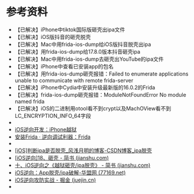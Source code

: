 # 参考资料

* 【已解决】iPhone中tiktok国际版砸壳出ipa文件
* 【已解决】iOS版抖音的砸壳脱壳
* 【已解决】Mac中用frida-ios-dump给iOS版抖音脱壳出ipa
* 【已解决】用frida-ios-dump给17.8.0版本抖音砸壳ipa
* 【已解决】Mac中用frida-ios-dump去砸壳出YouTube的ipa文件
* 【已解决】iPhone中查看已安装app的包名
* 【已解决】用frida-ios-dump砸壳报错：Failed to enumerate applications unable to communicate with remote frida-server
* 【已解决】iPhone中Cydia中安装升级最新版的16.0.2的Frida
* 【已解决】frida-ios-dump砸壳报错：ModuleNotFoundError No module named frida
* 【已解决】iOS的二进制用otool看不到crypt以及MachOView看不到LC_ENCRYPTION_INFO_64字段
* 
* [iOS逆向开发：iPhone越狱](http://book.crifan.org/books/ios_re_iphone_jailbreak/website)
* [安装Frida · 逆向调试利器：Frida](https://book.crifan.org/books/reverse_debug_frida/website/install_upgrade/install_frida.html)
*  
* [[iOS]判断ipa是否脱壳_风浅月明的博客-CSDN博客_ipa脱壳](https://blog.csdn.net/wsyx768/article/details/124691420)
* [[iOS逆向]18、砸壳 - 简书 (jianshu.com)](https://www.jianshu.com/p/d2c5e5388d60)
* [十、iOS逆向之《越狱砸壳/ipa脱壳》 - 简书 (jianshu.com)](https://www.jianshu.com/p/1991854c65af)
* [iOS逆向：App脱壳/ipa破解-华盟网 (77169.net)](https://www.77169.net/html/28064.html)
* [iOS逆向攻防实战 - 掘金 (juejin.cn)](https://juejin.cn/post/7073109091320610829)
* 

